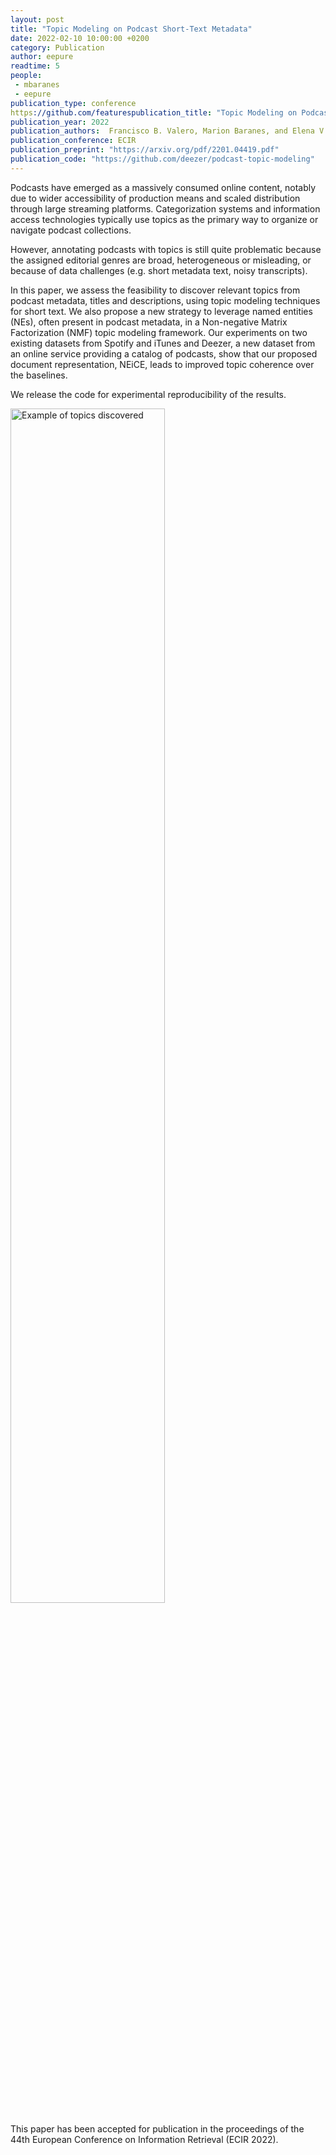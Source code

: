 ```yaml
---
layout: post
title: "Topic Modeling on Podcast Short-Text Metadata"
date: 2022-02-10 10:00:00 +0200
category: Publication
author: eepure
readtime: 5
people:
 - mbaranes
 - eepure
publication_type: conference
https://github.com/featurespublication_title: "Topic Modeling on Podcast Short-Text Metadata"
publication_year: 2022
publication_authors:  Francisco B. Valero, Marion Baranes, and Elena V. Epure
publication_conference: ECIR
publication_preprint: "https://arxiv.org/pdf/2201.04419.pdf"
publication_code: "https://github.com/deezer/podcast-topic-modeling"
---
```


Podcasts have emerged as a massively consumed online content, notably due to wider accessibility of production means and scaled distribution through large streaming platforms. Categorization systems and information access technologies typically use topics as the primary way to organize or navigate podcast collections.

However, annotating podcasts with topics is still quite problematic because the assigned editorial genres are broad, heterogeneous or misleading, or because of data challenges (e.g. short metadata text, noisy transcripts).

In this paper, we assess the feasibility to discover relevant topics from podcast metadata, titles and descriptions, using topic modeling techniques for short text. We also propose a new strategy to leverage named entities (NEs), often present in podcast metadata, in a Non-negative Matrix Factorization (NMF) topic modeling framework. Our experiments on two existing datasets from Spotify and iTunes and Deezer, a new dataset from an online service providing a catalog of podcasts, show that our proposed document representation, NEiCE, leads to improved topic coherence over the baselines.

We release the code for experimental reproducibility of the results.

<div class="publication-illustration">
    <img
        style="width: 70%;"
        src="{{ '/static/images/publis/eepure22ecir/image.png' | prepend: site.url }}"
        alt="Example of topics discovered"/>
</div>

This paper has been accepted for publication in the proceedings of the 44th European Conference on Information Retrieval (ECIR 2022).
